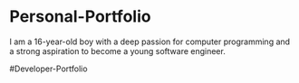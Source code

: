 # Personal-Portfolio
I am a 16-year-old boy with a deep passion for computer programming and a strong aspiration to become a young software engineer.

#Developer-Portfolio
